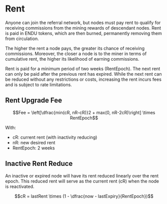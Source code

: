 # Rent

Anyone can join the referral network, but nodes must pay rent to qualify for receiving commissions from the mining rewards of descendant nodes. Rent is paid in ENDU tokens, which are then burned, permanently removing them from circulation.

The higher the rent a node pays, the greater its chance of receiving commissions. Moreover, the closer a node is to the miner in terms of cumulative rent, the higher its likelihood of earning commissions.

Rent is paid for a minimum period of two weeks (RentEpoch). The next rent can only be paid after the previous rent has expired. While the next rent can be reduced without any restrictions or costs, increasing the rent incurs fees and is subject to rate limitations.

## **Rent Upgrade Fee**

$$Fee = \left[\dfrac{min(cR, nR-cR)}2 + max(0, nR-2cR)\right] \times RentEpoch$$

With:

* cR: current rent (with inactivity reducing)
* nR: new desired rent
* RentEpoch: 2 weeks

## **Inactive Rent Reduce**

An inactive or expired node will have its rent reduced linearly over the rent epoch. This reduced rent will serve as the current rent (cR) when the node is reactivated.

$$cR = lastRent \times (1 - \dfrac{now - lastExpiry}{RentEpoch})$$
